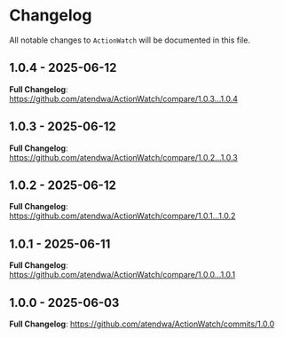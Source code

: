 # Changelog

All notable changes to `ActionWatch` will be documented in this file.

## 1.0.4 - 2025-06-12

**Full Changelog**: https://github.com/atendwa/ActionWatch/compare/1.0.3...1.0.4

## 1.0.3 - 2025-06-12

**Full Changelog**: https://github.com/atendwa/ActionWatch/compare/1.0.2...1.0.3

## 1.0.2 - 2025-06-12

**Full Changelog**: https://github.com/atendwa/ActionWatch/compare/1.0.1...1.0.2

## 1.0.1 - 2025-06-11

**Full Changelog**: https://github.com/atendwa/ActionWatch/compare/1.0.0...1.0.1

## 1.0.0 - 2025-06-03

**Full Changelog**: https://github.com/atendwa/ActionWatch/commits/1.0.0
